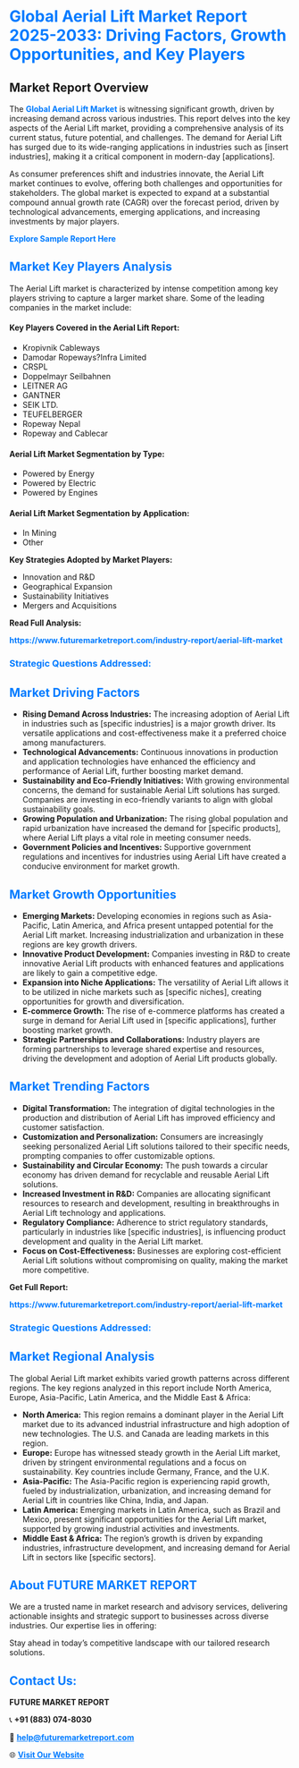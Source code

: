 <h1 style="color: #007BFF;">Global Aerial Lift Market Report 2025-2033: Driving Factors, Growth Opportunities, and Key Players</h1>

<section id="overview">
<h2>Market Report Overview</h2>
<p>The <a href="https://www.futuremarketreport.com/industry-report/aerial-lift-market" style="color: #007BFF; text-decoration: none;"><strong>Global Aerial Lift Market</strong></a> is witnessing significant growth, driven by increasing demand across various industries. This report delves into the key aspects of the Aerial Lift market, providing a comprehensive analysis of its current status, future potential, and challenges. The demand for Aerial Lift has surged due to its wide-ranging applications in industries such as [insert industries], making it a critical component in modern-day [applications].</p>
<p>As consumer preferences shift and industries innovate, the Aerial Lift market continues to evolve, offering both challenges and opportunities for stakeholders. The global market is expected to expand at a substantial compound annual growth rate (CAGR) over the forecast period, driven by technological advancements, emerging applications, and increasing investments by major players.</p>
</section>

<section id="overview">
<p><a href="https://www.futuremarketreport.com/request-sample/reportId=35593" style="color: #007BFF; text-decoration: none;"><strong>Explore Sample Report Here</strong></a></p>
</section>

<section id="key-players">
<h2 style="color: #007BFF;">Market Key Players Analysis</h2>
<p>The Aerial Lift market is characterized by intense competition among key players striving to capture a larger market share. Some of the leading companies in the market include:</p>
<h4>Key Players Covered in the Aerial Lift Report:</h4>
<ul><li>Kropivnik Cableways</li><li>Damodar Ropeways?Infra Limited</li><li>CRSPL</li><li>Doppelmayr Seilbahnen</li><li>LEITNER AG</li><li>GANTNER</li><li>SEIK LTD.</li><li>TEUFELBERGER</li><li>Ropeway Nepal</li><li>Ropeway and Cablecar</li></ul>
<h4>Aerial Lift Market Segmentation by Type:</h4>
<ul><li>Powered by Energy</li><li>Powered by Electric</li><li>Powered by Engines</li></ul>

<h4>Aerial Lift Market Segmentation by Application:</h4>
<ul><li>In Mining</li><li>Other</li></ul>
<p><strong>Key Strategies Adopted by Market Players:</strong></p>
<ul>
<li>Innovation and R&D</li>
<li>Geographical Expansion</li>
<li>Sustainability Initiatives</li>
<li>Mergers and Acquisitions</li>
</ul>
</section>

<section>
<p><strong>Read Full Analysis: </strong></p><a href="https://www.futuremarketreport.com/industry-report/aerial-lift-market" style="color: #007BFF; text-decoration: none;"><strong>https://www.futuremarketreport.com/industry-report/aerial-lift-market</strong></a>
<h3 style="color: #007BFF;">Strategic Questions Addressed:</h3>
</section>

<section id="driving-factors">
<h2 style="color: #007BFF;">Market Driving Factors</h2>
<ul>
<li><strong>Rising Demand Across Industries:</strong> The increasing adoption of Aerial Lift in industries such as [specific industries] is a major growth driver. Its versatile applications and cost-effectiveness make it a preferred choice among manufacturers.</li>
<li><strong>Technological Advancements:</strong> Continuous innovations in production and application technologies have enhanced the efficiency and performance of Aerial Lift, further boosting market demand.</li>
<li><strong>Sustainability and Eco-Friendly Initiatives:</strong> With growing environmental concerns, the demand for sustainable Aerial Lift solutions has surged. Companies are investing in eco-friendly variants to align with global sustainability goals.</li>
<li><strong>Growing Population and Urbanization:</strong> The rising global population and rapid urbanization have increased the demand for [specific products], where Aerial Lift plays a vital role in meeting consumer needs.</li>
<li><strong>Government Policies and Incentives:</strong> Supportive government regulations and incentives for industries using Aerial Lift have created a conducive environment for market growth.</li>
</ul>
</section>

<section id="growth-opportunities">
<h2 style="color: #007BFF;">Market Growth Opportunities</h2>
<ul>
<li><strong>Emerging Markets:</strong> Developing economies in regions such as Asia-Pacific, Latin America, and Africa present untapped potential for the Aerial Lift market. Increasing industrialization and urbanization in these regions are key growth drivers.</li>
<li><strong>Innovative Product Development:</strong> Companies investing in R&D to create innovative Aerial Lift products with enhanced features and applications are likely to gain a competitive edge.</li>
<li><strong>Expansion into Niche Applications:</strong> The versatility of Aerial Lift allows it to be utilized in niche markets such as [specific niches], creating opportunities for growth and diversification.</li>
<li><strong>E-commerce Growth:</strong> The rise of e-commerce platforms has created a surge in demand for Aerial Lift used in [specific applications], further boosting market growth.</li>
<li><strong>Strategic Partnerships and Collaborations:</strong> Industry players are forming partnerships to leverage shared expertise and resources, driving the development and adoption of Aerial Lift products globally.</li>
</ul>
</section>

<section id="trending-factors">
<h2 style="color: #007BFF;">Market Trending Factors</h2>
<ul>
<li><strong>Digital Transformation:</strong> The integration of digital technologies in the production and distribution of Aerial Lift has improved efficiency and customer satisfaction.</li>
<li><strong>Customization and Personalization:</strong> Consumers are increasingly seeking personalized Aerial Lift solutions tailored to their specific needs, prompting companies to offer customizable options.</li>
<li><strong>Sustainability and Circular Economy:</strong> The push towards a circular economy has driven demand for recyclable and reusable Aerial Lift solutions.</li>
<li><strong>Increased Investment in R&D:</strong> Companies are allocating significant resources to research and development, resulting in breakthroughs in Aerial Lift technology and applications.</li>
<li><strong>Regulatory Compliance:</strong> Adherence to strict regulatory standards, particularly in industries like [specific industries], is influencing product development and quality in the Aerial Lift market.</li>
<li><strong>Focus on Cost-Effectiveness:</strong> Businesses are exploring cost-efficient Aerial Lift solutions without compromising on quality, making the market more competitive.</li>
</ul>
</section>

<section>
<p><strong>Get Full Report: </strong></p><a href="https://www.futuremarketreport.com/industry-report/aerial-lift-market" style="color: #007BFF; text-decoration: none;"><strong>https://www.futuremarketreport.com/industry-report/aerial-lift-market</strong></a>
<h3 style="color: #007BFF;">Strategic Questions Addressed:</h3>
</section>


<section id="regional-analysis">
<h2 style="color: #007BFF;">Market Regional Analysis</h2>
<p>The global Aerial Lift market exhibits varied growth patterns across different regions. The key regions analyzed in this report include North America, Europe, Asia-Pacific, Latin America, and the Middle East & Africa:</p>
<ul>
<li><strong>North America:</strong> This region remains a dominant player in the Aerial Lift market due to its advanced industrial infrastructure and high adoption of new technologies. The U.S. and Canada are leading markets in this region.</li>
<li><strong>Europe:</strong> Europe has witnessed steady growth in the Aerial Lift market, driven by stringent environmental regulations and a focus on sustainability. Key countries include Germany, France, and the U.K.</li>
<li><strong>Asia-Pacific:</strong> The Asia-Pacific region is experiencing rapid growth, fueled by industrialization, urbanization, and increasing demand for Aerial Lift in countries like China, India, and Japan.</li>
<li><strong>Latin America:</strong> Emerging markets in Latin America, such as Brazil and Mexico, present significant opportunities for the Aerial Lift market, supported by growing industrial activities and investments.</li>
<li><strong>Middle East & Africa:</strong> The region’s growth is driven by expanding industries, infrastructure development, and increasing demand for Aerial Lift in sectors like [specific sectors].</li>
</ul>
</section>

<footer>
<h2 style="color: #007BFF;">About FUTURE MARKET REPORT</h2>
<p>We are a trusted name in market research and advisory services, delivering actionable insights and strategic support to businesses across diverse industries. Our expertise lies in offering:</p>

<p>Stay ahead in today’s competitive landscape with our tailored research solutions.</p>

<h2 style="color: #007BFF;">Contact Us:</h2>
<p><strong>FUTURE MARKET REPORT</strong></p>
<p>📞 <strong>+91 (883) 074-8030</strong></p>
<p>📧 <strong><a href="mailto:help@futuremarketreport.com" style="color: #007BFF;">help@futuremarketreport.com</a></strong></p>
<p>🌐 <strong><a href="https://www.futuremarketreport.com/" style="color: #007BFF;">Visit Our Website</a></strong></p>
</footer>